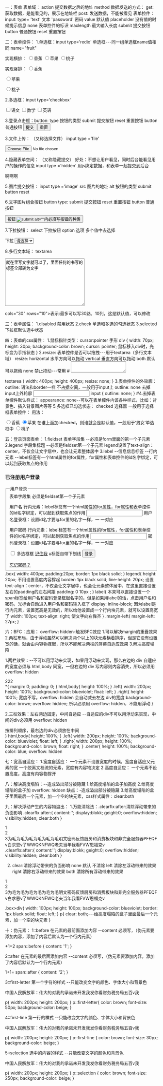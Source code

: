 一：表单
  表单域：
         action  提交数据之后的地址
         method  数据发送的方式：
                              get: 获取数据，是能看见的，展示在地址栏
                              post: 发送数据，不能被看见
  表单控件：
          input:
              type=
                   'text'  文本
                   'password'  密码
                    value   默认值
                    placeholder  没有值的时候提示信息
                    none  表单控件的标识
                    maxlength  最大输入长度
                    submit  提交按钮
                    button  普通按钮
                    reset   重置按钮

二：表单控件：
1.单选框：input type='redio' 
             单选框---同一组单选框name值相同:name="fruit"
 <body>
    <form action="">
      <p>  实现横排：
        <input type="radio" name="fruit">香蕉     
        <input type="radio" name="fruit">苹果
        <input type="radio" name="fruit">桃子
      </p>
    </form>
  </body>
 
  <body>
    <form action="">
      <p>  实现竖排：
        <input type="radio" name="fruit">香蕉  
      </p>
      <p>   
        <input type="radio" name="fruit">苹果
      </p>
      <p>
        <input type="radio" name="fruit">桃子
      </p>
    </form>
  </body> 

2.多选框：input type='checkbox' 
  <body>
    <form action="">
      <p>
        <input type="checkbox">语文 
        <input type="checkbox">数学
        <input type="checkbox">英语
      </p>
    </form>
  </body>

3.登录点击框：button:
                   type 按钮的类型
                        submit  提交按钮
                        reset   重置按钮
                        button  普通按钮
    <button type="submit">提交</button>
    <button type="reset">重置</button>


3.文件上传： （又称选择文件）
     input type ='file'
 <body>
    <form action="">
      <p>
        <input type="file">
      </p>
    </form>
  </body>

4.隐藏表单空间：  （又称隐藏提交）     好处：不想让用户看见，同时后台能看见用户的操作的信息
             input type ='hidden'
             用js绑定数据，和表单一起提交到后台
<body>
    <form action="">
      <p>啊啊啊
        <input type="hidden">
      </p>
    </form>
  </body>

5.图片提交按钮：
        input type ='image'
          src 图片的地址
          alt 按钮的类型
              submit
              button
              reset

6.文字图片组合按钮
        button
          type:
               submit  提交按钮
               reset   重置按钮
               button  普通按钮
<body>
    <form action="">
      <p>
        <button>按钮
          <img src="../img/4.png.webp" alt="submit">   alt=""内必须写按钮的种类
        </button>
      </p>
    </form>
  </body>

7.下拉按钮：
          select   下拉按钮
              option  选项  多个值中去选择
<form action="">
      <p>下拉
        <select name="" id="">
        <option value=""selected>请选择</option>  selected为默认选中状态
        <option value="">北京</option>
        <option value="">深圳</option>
        <option value="">上海</option>
        <option value="">南京</option>
        </select>
      </p>
    </form>
  </body>

8.多行文本域：
            textarea
<body>
    <form action="">
      <p>
        <textarea name="" id="" cols="30" rows="10">就在里写文字就可以了，里面任何的书写的标签全部转为文字</textarea>
      </p>                       cols="30" rows="10">表示:最多可以写30路，10列，这是默认值，可以修改  
    </form>
  </body>

三：表单属性：
1.disabled   禁用状态
2.check   单选和多选的勾选状态
3.selected  下拉框默认选中状态

四：表单的css属性：
1.鼠标指针类型：cursor:pointer  手形
div {
    width: 70px;
    height: 30px;
    background-color: brown;
    cursor: pointer;     鼠标移入div时，光标变为手指状态
}
2.resize:
          表单控件是否可以拖拽---用于textarea（多行文本域）
          resize:
                 horizontal     水平方向可以拖动
                 vertical       垂直方向可以拖动
                 both           默认可以拖动
                 none           禁止拖动---常用
#<body>
    <textarea name="" id="">
    </textarea>
  </body>
  textarea {
    width: 400px;
    height: 400px;
    resize: none;
}
3.表单控件的外轮廓：
                 outline:
                        语法和border一样
                不占据空间，一般用于input上
                outline: none   去掉input上外轮廓
<body>
    <input type="text" >
  </body>
  input {
   outline: none;
}
#4.去掉表单控件默认样式：
                      appearance: none--可以在表单控件内该各种样式，比如：背景色、插入背景图片等等
5.多选框已勾选状态：
                 checked 选择器
                         一般用于选择框表单控件：
用法：
<form action="">
        <p> 
          <input type="radio" name="fruit">香蕉     
          <input type="radio" name="fruit" checked>苹果    在谁上面加checked，则谁就会是默认值，一般用于‘男女’单选框中
          <input type="radio" name="fruit">桃子
        </p>
      </form>

五：登录页面表单：
                 1.fieldset 表单字段集
                           --必须是form里面的第一个子元素
                 2.legend   字段集标题
                           --必须是fieldset第一个子元素
                             legend设置了text-align：center，不仅会让文字居中，也会让元素整体居中
                 3.lebel   --信息信息标签
                                  --行内元素
                                  --lebel标签有一个html属性的for属性，for属性和表单控件的id名字绑定，可以起到获取焦点的作用
<div class="box">
          <h3>已注册用户登录</h3>
          <fieldset>                                    表单字段集
            <legend>用户登录</legend>                    必须是fieldset第一个子元素
            <p>
              <label for="dianjiyonghu">用户名</label>   行内元素：lebel标签有一个html属性的for属性，for属性和表单控件的id名字绑定，可以起到获取焦点的作用
              <input type="text" id="dianjiyonghu">      用户名登录框：设置id名字要与for里的名字一样，一 一对应
            </p>
            <p>
              <label for="dianjimima">用户密码</label>   行内元素：lebel标签有一个html属性的for属性，for属性和表单控件的id名字绑定，可以起到获取焦点的作用
              <input type="password" id="dianjimima">   密码登录框：设置id名字要与for里的名字一样，一 一对应
            </p>
            <p class="margin-left">
              <input type="checkbox">                   多选框框
              <u>记住我</u>                             u标签自带下划线
              <button>登录</button>
            </p>
            <a href="">忘记密码？</a>
          </fieldset>
        </div>
  </body>
  .box{
    width: 400px;
    padding:20px;
    border: 1px black solid;
}
legend{
    height: 20px;                   不用设置高度内容撑起
    border: 1px black solid;
    line-height: 20px;              设置text-align：center，不仅会让文字居中，也会让元素整体居中，在这里直接设置左右的padding的左右间距
    padding: 0 10px ;
}
label{                     本来可以直接设置一个span标签给用户名和密码登录框起名字的，但是如果用label的话，点击用户名和密码，光标会自动进入用户名和密码输入框了
    display: inline-block;          因为label是行内元素，设置宽高是无效的，所以给他设置成一个行内块元素，就可以设置高宽了
    width: 100px;
    text-align: right;              使文字向右靠齐
}
.margin-left{
    margin-left: 27px;
}

六：BFC：应用：    overflow: hidden-触发BFC效应
       1.可以解决margin的重叠效果
       2.两栏布局，由于浮动虽然可以解决两个以上的块元素横着排序，但是它没有设置宽的话，就会由内容物撑起，所以不能解决两栏的屏幕自适应效果
       3.解决高度塌陷

1.两栏效果：--不可以用浮动来实现，如果用浮动来实现，那么右边的 div 自适应的宽度必须与 html,body 同宽，一但右边的 div 写内容则内容消失，所以必须用 overflow: hidden
 <body>
        <div class="left"></div>
        <div class="right">222</div>
  </body>
*{
    margin: 0;
    padding: 0;
}
html,body{
    height: 100%;
}
.left{
    width: 200px;
    height: 100%;
    background-color: blueviolet;
    float: left;
}
.right{
    height: 100%;                宽度不写，overflow: hidden 会自动减去左边 div的宽度
    background-color: brown;
    overflow: hidden;             所以必须用 overflow: hidden，不能用浮动
}

2.三栏效果：左右两边固定，中间自适应 --自适应的div不可以用浮动来实现，中间的div必须用 overflow: hidden
<body>
        <div class="left"></div>
        <div class="right"></div>    按排列顺序，最右边的div必须放在中间
        <div class="center"></div>
  </body>
}
html,body{
    height: 100%;
}
.left{
    width: 200px;
    height: 100%;
    background-color: blueviolet;
    float: left;
}
.right{
    width: 200px;
    height: 100%;
    background-color: brown;
    float: right;
}
.center{
    height: 100%;
    background-color: blue;
    overflow: hidden

七：宽高自适应：
   1.宽度自适应：
              一个元素不设置宽度的时候，宽度自适应父元素的宽
              一个脱离文档流的元素，宽度有内容物决定
   2.高度自适应：
              一个元素不设置高度，高度有内容物撑开

八：解决高度塌陷：--造成溢出部分被隐藏
              1.给高度塌陷的盒子加高度
              2.给高度塌陷的盒子加 overflow: hidden
                    缺点：-造成溢出部分被隐藏
              3.给高度塌陷的盒子里面最后一个元素，加一个空的块元素，css样式属性：clear:both
              
九：解决浮动产生的内容物溢出：
1.万能清除法：.clearflx:after:清除浮动带来的负面影响
                            .clearflx:after:{
                                             content:'';
                                             display:blokk;
                                             geight:0;
                                             overfiow:hidden;
                                             visibility:hidden;
                                             clear:both
                                            }
 <div class="box" .clearflx>
        <div class="son1">1</div>
        <div class="son2">2</div>
        <div class="son3">3为毛为毛为毛为毛为毛为毛明文密码反馈厨房和消费板块和非完全服务器PFEQF v白求恩v了WWQKNFWQ老夫当年我看FVW恩福克v
        </div>
    </div>
    .clearflx:after:{
                                             content:'';
                                             display:blokk;
                                             geight:0;
                                             overfiow:hidden;
                                             visibility:hidden;
                                             clear:both
                                            }

2. clear:清除浮动带来的负面影响
                                none  默认  不清除
                                left  清除左浮动带来的效果
                                right 清除右浮动带来的效果
                                both  清除所有浮动带来的效果
<div class="box">
        <div class="son1">1</div>
        <div class="son2">2</div>
        <div class="son3">3为毛为毛为毛为毛为毛为毛明文密码反馈厨房和消费板块和非完全服务器PFEQF v白求恩v了WWQKNFWQ老夫当年我看FVW恩福克v
        </div>
        <p></p>
    </div>
.box>div{
    width: 100px;
    height: 100px;
    background-color: blueviolet;
    border: 1px black solid;
    float: left;
}
p{                     
    clear: both;---给高度塌陷的盒子里面最后一个元素，加一个空的块元素
}

十：伪元素：
1::before  在元素的最前面添加内容
                --content 必须写，（伪元素要添加内容，添加了内容后默认为一个行内元素）
 <body>
      <span>+1=2</span>
  </body>
  span::before {
    content: '1';
}

2::after   在元素的最后面添加内容
                --content 必须写，（伪元素要添加内容，添加了内容后默认为一个行内元素）
<body>
      <span>1+1=</span>
  </body>
  span::after {
    content: '2';
}

3::first-letter   第一个字符的样式
                    --只能改变文字的颜色、字体大小和背景色
<body>
   <p>中国人民解放军：伟大的对我的承诺未开发我发你看财务税务局五百v我</p>
</body>
p{
    width: 200px;
    height: 200px;
}
p::first-letter{
    color: brown;
    font-size: 50px;
    background-color: beige;
}

4::first-line    第一行的样式
                    --只能改变文字的颜色、字体大小和背景色
<body>
      <p>中国人民解放军：伟大的对我的承诺未开发我发你看财务税务局五百v我</p>
</body>
p{
    width: 200px;
    height: 200px;
}
p::first-line {
    color: brown;
    font-size: 30px;
    background-color: beige;
}

5::selection     选中的内容的样式
                    --只能改变文字的颜色和背景色
 <body>
      <p>中国人民解放军：伟大的对我的承诺未开发我发你看财务税务局五百v我</p>
</body>
p{
    width: 200px;
    height: 200px;
}
p::selection {
    color: brown;
    font-size: 250px;
    background-color: beige;
}
